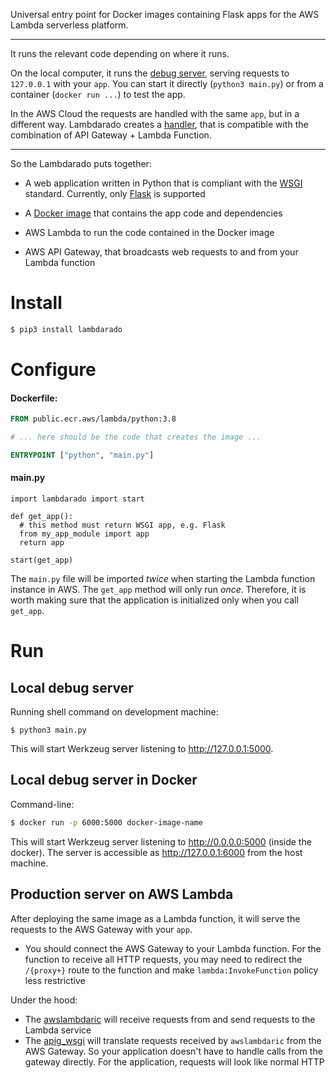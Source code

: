 Universal entry point for Docker images containing Flask apps for the
AWS Lambda serverless platform.

---

It runs the relevant code depending on where it runs.

On the local computer, it runs
the [debug server](https://pypi.org/project/Werkzeug/), serving requests to
`127.0.0.1` with your `app`. You can start it directly (`python3 main.py`) or from a
container (`docker run ...`) to test the app.

In the AWS Cloud the requests are handled with the same `app`, but in a
different way. Lambdarado creates
a [handler](https://docs.aws.amazon.com/lambda/latest/dg/python-handler.html),
that is compatible with the combination of API Gateway + Lambda Function.

---

So the Lambdarado puts together:

- A web application written in Python that is compliant with the
  [WSGI](https://en.wikipedia.org/wiki/Web_Server_Gateway_Interface) standard.
  Currently, only [Flask](https://pypi.org/project/Flask/) is supported

- A [Docker image](https://docs.aws.amazon.com/lambda/latest/dg/images-create.html)
that contains the app code and dependencies

- AWS Lambda to run the code contained in the Docker image

- AWS API Gateway, that broadcasts web requests to and from your Lambda function

# Install

``` bash
$ pip3 install lambdarado 
```

# Configure

#### Dockerfile:

``` Dockerfile
FROM public.ecr.aws/lambda/python:3.8

# ... here should be the code that creates the image ...

ENTRYPOINT ["python", "main.py"]
```

#### main.py

``` python3
import lambdarado import start

def get_app():
  # this method must return WSGI app, e.g. Flask
  from my_app_module import app
  return app 
  
start(get_app)
```

The `main.py` file will be imported *twice* when starting the Lambda function
instance in AWS. The `get_app` method will only run *once*. Therefore, it is
worth making sure that the application is initialized only when you
call `get_app`.

# Run

Local debug server
------------------

Running shell command on development machine:

```
$ python3 main.py
```

This will start Werkzeug server listening to http://127.0.0.1:5000.


Local debug server in Docker
----------------------------

Command-line:

``` bash
$ docker run -p 6000:5000 docker-image-name
```

This will start Werkzeug server listening to http://0.0.0.0:5000
(inside the docker). The server is accessible as http://127.0.0.1:6000
from the host machine.


Production server on AWS Lambda
-------------------------------

After deploying the same image as a Lambda function, it will serve the requests
to the AWS Gateway with your `app`.

- You should connect the AWS Gateway to your Lambda function. For the function
  to receive all HTTP requests, you may need to redirect the `/{proxy+}` route
  to the function and make `lambda:InvokeFunction` policy less restrictive

Under the hood:

- The [awslambdaric](https://pypi.org/project/awslambdaric/) will receive
  requests from and send requests to the Lambda service
- The [apig_wsgi](https://pypi.org/project/apig-wsgi/) will translate requests
  received by `awslambdaric` from the AWS Gateway. So your application doesn't
  have to handle calls from the gateway directly. For the application, requests
  will look like normal HTTP

